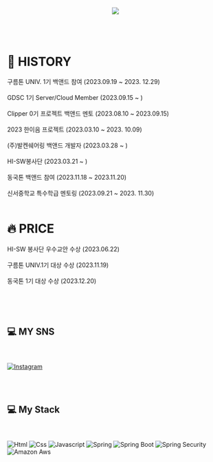 <p align="center" style="font-size: 20px;">
  <img src="https://capsule-render.vercel.app/api?type=waving&color=auto&height=300&section=header&text=WELCOME!!%20I%20AM%20JJUUUNNNII!&fontSize=40" />
</p>

<br/><br/>

<h1>🤔 HISTORY</h1>
<p>
  구름톤 UNIV. 1기 백앤드 참여 (2023.09.19 ~ 2023. 12.29) <br/><br/>
  GDSC 1기 Server/Cloud Member (2023.09.15 ~ ) <br/><br/>
  Clipper 0기 프로젝트 백앤드 멘토 (2023.08.10 ~ 2023.09.15) <br/><br/>
  2023 한이음 프로젝트 (2023.03.10 ~ 2023. 10.09) <br/><br/>
  (주)발켄쉐어링 백앤드 개발자 (2023.03.28 ~ ) <br/><br/>
  HI-SW봉사단 (2023.03.21 ~ ) <br/><br/>
  동국톤 백앤드 참여 (2023.11.18 ~ 2023.11.20) <br/><br/>
  신서중학교 특수학급 멘토링 (2023.09.21 ~ 2023. 11.30) <br/><br/>
</p>

<h1>🔥 PRICE</h1>
<p>
  HI-SW 봉사단 우수교안 수상 (2023.06.22) <br/><br/>
  구름톤 UNIV.1기 대상 수상 (2023.11.19) <br/><br/>
  동국톤 1기 대상 수상 (2023.12.20) <br/><br/>
</p>

<br/><br/>

<h2>💻 MY SNS</h2><br/><br/>
<a href="https://www.instagram.com/jjun_ii__/">
  <img alt="Instagram" src="https://img.shields.io/badge/Instagram-E4405F.svg?&style=for-the-badge&logo=instagram&logoColor=white"/>
</a>


<br/><br/>

<h2>💻 My Stack</h2><br/><br/>
<img alt="Html" src="https://img.shields.io/badge/HTML5-E34F26.svg?&style=for-the-badge&logo=HTML5&logoColor=white"/>   <img alt="Css" src="https://img.shields.io/badge/CSS3-1572B6.svg?&style=for-the-badge&logo=CSS3&logoColor=white"/>   <img alt="Javascript" src="https://img.shields.io/badge/javascript-F7DF1E.svg?&style=for-the-badge&logo=javascript&logoColor=white"/>   <img alt="Spring" src="https://img.shields.io/badge/spring-6DB33F.svg?&style=for-the-badge&logo=Spring&logoColor=white"/>   <img alt="Spring Boot" src="https://img.shields.io/badge/springboot-6DB33F.svg?&style=for-the-badge&logo=springboot&logoColor=white"/>   <img alt="Spring Security" src="https://img.shields.io/badge/springsecurity-6DB33F.svg?&style=for-the-badge&logo=springsecurity&logoColor=white"/>   <img alt="Amazon Aws" src="https://img.shields.io/badge/amazonaws-232F3E.svg?&style=for-the-badge&logo=amazonaws&logoColor=white"/>
